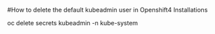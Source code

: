 #How to delete the default kubeadmin user in Openshift4 Installations

oc delete secrets kubeadmin -n kube-system
